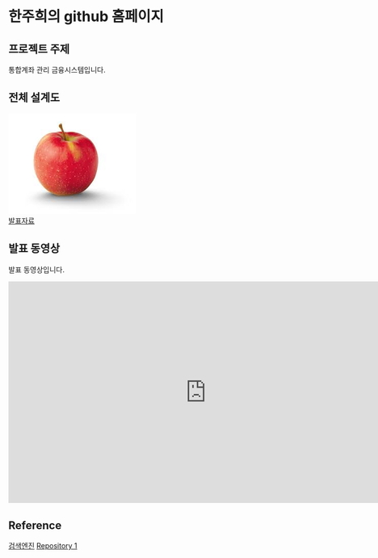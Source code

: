 # 한주희의 github 홈페이지
## 프로젝트 주제
통합계좌 관리 금융시스템입니다.
## 전체 설계도
<img src="apple.jpg"/><br> 
[발표자료](/project.pptx)<br>
## 발표 동영상
발표 동영상입니다.

<iframe width="781" height="439" src="https://www.youtube.com/embed/6MyHdz_MW3Y" frameborder="0" allow="accelerometer; autoplay; clipboard-write; encrypted-media; gyroscope; picture-in-picture" allowfullscreen></iframe>

## Reference
[검색엔진](https://naver.com)
[Repository 1](https://Jooheehan-kopo.github.io/Jooheehan-kopo)


